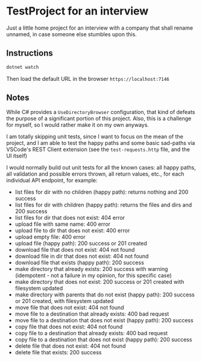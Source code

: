 # TestProject for an interview

Just a little home project for an interview with a company that shall rename unnamed, in case someone else stumbles upon this.

## Instructions
```bash
dotnet watch
```

Then load the default URL in the browser
`https://localhost:7146`

## Notes
While C# provides a `UseDirectoryBrowser` configuration, that kind of defeats the purpose of a significant portion of this project.  Also, this is a challenge for myself, so I would rather make it on my own anyways.

I am totally skipping unit tests, since I want to focus on the mean of the project, and I am able to test the happy paths and some basic sad-paths via VSCode's REST Client extension (see the `test-requests.http` file, and the UI itself)

I would normally build out unit tests for all the known cases: all happy paths, all validation and possible errors thrown, all return values, etc., for each individual API endpoint, for example:
* list files for dir with no children (happy path): returns nothing and 200 success
* list files for dir with children (happy path): returns the files and dirs and 200 success
* list files for dir that does not exist: 404 error
* upload file with same name: 400 error
* upload file to dir that does not exist: 400 error
* upload empty file: 400 error
* upload file (happy path): 200 success or 201 created
* download file that does not exist: 404 not found
* download file in dir that does not exist: 404 not found
* download file that exists (happy path): 200 success
* make directory that already exists: 200 success with warning (idempotent - not a failure in my opinion, for this specific case)
* make directory that does not exist: 200 success or 201 created with filesystem updated
* make directory with parents that do not exist (happy path): 200 success or 201 created, with filesystem updated
* move file that does not exist: 404 not found
* move file to a destination that already exists: 400 bad request
* move file to a destination that does not exist (happy path): 200 success
* copy file that does not exist: 404 not found
* copy file to a destination that already exists: 400 bad request
* copy file to a destination that does not exist (happy path): 200 success
* delete file that does not exist: 404 not found
* delete file that exists: 200 success